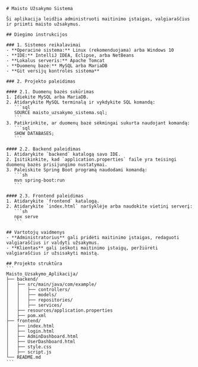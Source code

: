 
    # Maisto Užsakymo Sistema

    Ši aplikacija leidžia administruoti maitinimo įstaigas, valgiaraščius ir priimti maisto užsakymus.

    ## Diegimo instrukcijos

    ### 1. Sistemos reikalavimai
    - **Operacinė sistema:** Linux (rekomenduojama) arba Windows 10
    - **IDE:** IntelliJ IDEA, Eclipse, arba NetBeans
    - **Lokalus serveris:** Apache Tomcat
    - **Duomenų bazė:** MySQL arba MariaDB
    - **Git versijų kontrolės sistema**

    ### 2. Projekto paleidimas

    #### 2.1. Duomenų bazės sukūrimas
    1. Įdiekite MySQL arba MariaDB.
    2. Atidarykite MySQL terminalą ir vykdykite SQL komandą:
       ```sql
       SOURCE maisto_uzsakymo_sistema.sql;
       ```
    3. Patikrinkite, ar duomenų bazė sėkmingai sukurta naudojant komandą:
       ```sql
       SHOW DATABASES;
       ```

    #### 2.2. Backend paleidimas
    1. Atidarykite `backend` katalogą savo IDE.
    2. Įsitikinkite, kad `application.properties` faile yra teisingi duomenų bazės prisijungimo nustatymai.
    3. Paleiskite Spring Boot programą naudodami komandą:
       ```sh
       mvn spring-boot:run
       ```

    #### 2.3. Frontend paleidimas
    1. Atidarykite `frontend` katalogą.
    2. Atidarykite `index.html` naršyklėje arba naudokite vietinį serverį:
       ```sh
       npx serve
       ```

    ## Vartotojų vaidmenys
    - **Administratorius** gali pridėti maitinimo įstaigas, redaguoti valgiaraščius ir valdyti užsakymus.
    - **Klientas** gali ieškoti maitinimo įstaigų, peržiūrėti valgiaraščius ir užsisakyti maistą.

    ## Projekto struktūra
    ```
    Maisto_Uzsakymo_Aplikacija/
    ├── backend/
    │   ├── src/main/java/com/example/
    │   │   ├── controllers/
    │   │   ├── models/
    │   │   ├── repositories/
    │   │   ├── services/
    │   ├── resources/application.properties
    │   ├── pom.xml
    ├── frontend/
    │   ├── index.html
    │   ├── login.html
    │   ├── AdminDashboard.html
    │   ├── UserDashboard.html
    │   ├── style.css
    │   ├── script.js
    └── README.md
    ```

    